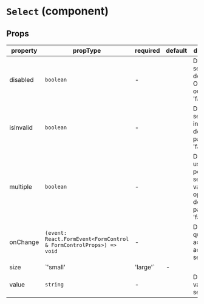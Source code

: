 # `Select` (component)

## Props

| property  | propType                                                           | required | default | description                                                                                                |
| --------- | ------------------------------------------------------------------ | -------- | ------- | ---------------------------------------------------------------------------------------------------------- |
| disabled  | `boolean`                                                          | -        |         | Definir se o select esta desativado. O default ou padrão é 'false'.                                        |
| isInvalid | `boolean`                                                          | -        |         | Definir se o select esta invalido. O default ou padrão é 'false'.                                         |
| multiple  | `boolean`                                                          | -        |         | Definir se o usuario pode selecionar varias opções. O default ou padrão é 'false'. |
| onChange  | `(event: React.FormEvent<FormControl & FormControlProps>) => void` | -        |         | Definir o que acontece ao mudar o select |
| size      | `'small' | 'large'`                                                | -        |         | Definir se deve renderizar um TextField grande ou pequeno. O default ou padrão é undefined |
| value     | `string`                                                           | -        |         | Definir o valor selecionado                                                                                     |
